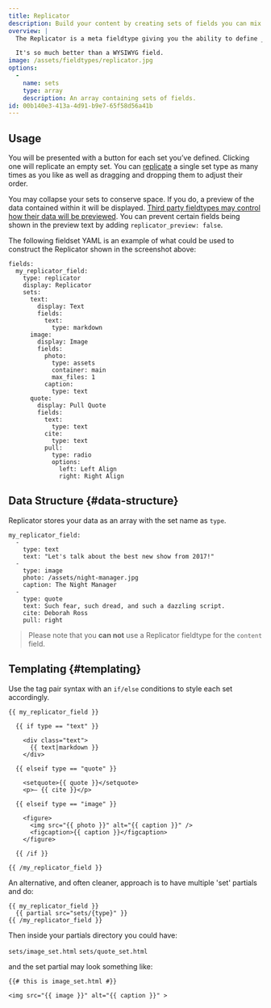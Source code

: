 ```yaml
---
title: Replicator
description: Build your content by creating sets of fields you can mix and match on the fly.
overview: |
  The Replicator is a meta fieldtype giving you the ability to define _sets_ of fields that you can dynamically piece together in whatever order and arrangement you imagine. You can build long-form articles like [Medium.com](http://medium.com) and take advantage of the extra markup control.

  It's so much better than a WYSIWYG field.
image: /assets/fieldtypes/replicator.jpg
options:
  -
    name: sets
    type: array
    description: An array containing sets of fields.
id: 00b140e3-413a-4d91-b9e7-65f58d56a41b
---
```

## Usage

You will be presented with a button for each set you’ve defined. Clicking one will replicate an empty set. You can [replicate](https://www.youtube.com/watch?v=qD4EVXkfe0w) a single set type as many times as you like as well as dragging and dropping them to adjust their order.

You may collapse your sets to conserve space. If you do, a preview of the data contained within it will be displayed. [Third party fieldtypes may control how their data will be previewed](/addons/classes/fieldtypes#replicator-preview-text). You can prevent certain fields being shown in the preview text by adding `replicator_preview: false`.

The following fieldset YAML is an example of what could be used to construct the Replicator shown in the screenshot above:

``` language-yaml
fields:
  my_replicator_field:
    type: replicator
    display: Replicator
    sets:
      text:
        display: Text
        fields:
          text:
            type: markdown
      image:
        display: Image
        fields:
          photo:
            type: assets
            container: main
            max_files: 1
          caption:
            type: text
      quote:
        display: Pull Quote
        fields:
          text:
            type: text
          cite:
            type: text
          pull:
            type: radio
            options:
              left: Left Align
              right: Right Align
```

## Data Structure {#data-structure}

Replicator stores your data as an array with the set name as `type`.

```.language-yaml
my_replicator_field:
  -
    type: text
    text: "Let's talk about the best new show from 2017!"
  -
    type: image
    photo: /assets/night-manager.jpg
    caption: The Night Manager
  -
    type: quote
    text: Such fear, such dread, and such a dazzling script.
    cite: Deborah Ross
    pull: right
```

> Please note that you **can not** use a Replicator fieldtype for the `content` field.

## Templating {#templating}

Use the tag pair syntax with an `if/else` conditions to style each set accordingly.

```
{{ my_replicator_field }}

  {{ if type == "text" }}

    <div class="text">
      {{ text|markdown }}
    </div>

  {{ elseif type == "quote" }}

    <setquote>{{ quote }}</setquote>
    <p>— {{ cite }}</p>

  {{ elseif type == "image" }}

    <figure>
      <img src="{{ photo }}" alt="{{ caption }}" />
      <figcaption>{{ caption }}</figcaption>
    </figure>

  {{ /if }}

{{ /my_replicator_field }}

```
An alternative, and often cleaner, approach is to have multiple 'set' partials and do:

```
{{ my_replicator_field }}
  {{ partial src="sets/{type}" }}
{{ /my_replicator_field }}
```
Then inside your partials directory you could have:

`sets/image_set.html`
`sets/quote_set.html`

and the set partial may look something like:

```
{{# this is image_set.html #}}

<img src="{{ image }}" alt="{{ caption }}" >
```
